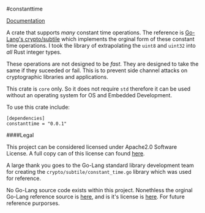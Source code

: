 #constanttime

[Documentation](https://valarauca.github.io/consistanttime/consistanttime.index.html)

A crate that supports _many_ constant time operations. The reference is [Go-Lang's crypto/subtile](https://golang.org/src/crypto/subtle/constant_time.go)
which implements the orginal form of these constant time operations. I took the library of extrapolating the `uint8` and `uint32` into _all_ Rust
integer types.

These operations are not designed to be _fast_. They are designed to take the same if they suceeded or fail. This is to prevent side channel attacks on cryptographic libraries and applications.

This crate is `core` only. So it does not require `std` therefore it can be
used without an operating system for OS and Embedded Development. 

To use this crate include:

```
[dependencies]
constanttime = "0.0.1"
```

####Legal

This project can be considered licensed under Apache2.0 Software License.
A full copy can of this license can found [here](https://www.apache.org/licenses/LICENSE-2.0). 

A large thank you goes to the Go-Lang standard library development team for
creating the `crypto/subtile/constant_time.go` library which was used for
reference.

No Go-Lang source code exists within this project.
Nonethless the orginal Go-Lang reference source is [here](https://golang.org/src/crypto/subtle/constant_time.go),
and is it's license is [here](https://golang.org/LICENSE). For future
reference purporses. 
